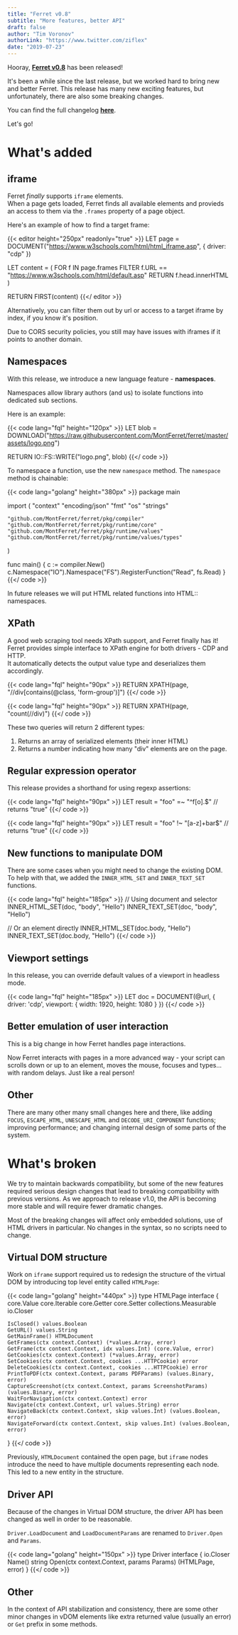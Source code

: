 ```yaml
---
title: "Ferret v0.8"
subtitle: "More features, better API"
draft: false
author: "Tim Voronov"
authorLink: "https://www.twitter.com/ziflex"
date: "2019-07-23"
---
```


Hooray, **[Ferret v0.8](https://github.com/MontFerret/ferret/releases/tag/v0.8.0)** has been released!

It's been a while since the last release, but we worked hard to bring new and better Ferret. This release has many new exciting features, but unfortunately, there are also some breaking changes. 

You can find the full changelog **[here](https://github.com/MontFerret/ferret/blob/master/CHANGELOG.md#080)**.

Let's go!

# What's added
## iframe
Ferret *finally* supports ``iframe`` elements.    
When a page gets loaded, Ferret finds all available elements and provieds an access to them via the ``.frames`` property of a page object.

Here's an example of how to find a target frame:

{{< editor height="250px" readonly="true" >}}
LET page = DOCUMENT("https://www.w3schools.com/html/html_iframe.asp", {
	driver: "cdp"
})

LET content = (
    FOR f IN page.frames
        FILTER f.URL == "https://www.w3schools.com/html/default.asp"
            RETURN f.head.innerHTML
)

RETURN FIRST(content)
{{</ editor >}}

Alternatively, you can filter them out by url or access to a target iframe by index, if you know it's position.

<div class="notification is-warning">
  Due to CORS security policies, you still may have issues with iframes if it points to another domain.
</div>

## Namespaces
With this release, we introduce a new language feature - **namespaces**.    

Namespaces allow library authors (and us) to isolate functions into dedicated sub sections.

Here is an example:

{{< code lang="fql" height="120px" >}}
LET blob = DOWNLOAD("https://raw.githubusercontent.com/MontFerret/ferret/master/assets/logo.png")

RETURN IO::FS::WRITE("logo.png", blob)
{{</ code >}}

To namespace a function, use the new ``namespace`` method. The ``namespace`` method is chainable:

{{< code lang="golang" height="380px" >}}
package main

import (
	"context"
	"encoding/json"
	"fmt"
	"os"
	"strings"

	"github.com/MontFerret/ferret/pkg/compiler"
	"github.com/MontFerret/ferret/pkg/runtime/core"
	"github.com/MontFerret/ferret/pkg/runtime/values"
	"github.com/MontFerret/ferret/pkg/runtime/values/types"
)

func main() {
    c := compiler.New()
    c.Namespace("IO").Namespace("FS").RegisterFunction("Read", fs.Read)
}
{{</ code >}}

<div class="notification is-info">
	In future releases we will put HTML related functions into HTML:: namespaces.
</div>

## XPath
A good web scraping tool needs XPath support, and Ferret finally has it!   
Ferret provides simple interface to XPath engine for both drivers - CDP and HTTP.   
It automatically detects the output value type and deserializes them accordingly.    

{{< code lang="fql" height="90px" >}}
RETURN XPATH(page, "//div[contains(@class, 'form-group')]")
{{</ code >}}

{{< code lang="fql" height="90px" >}}
RETURN XPATH(page, "count(//div)")
{{</ code >}}

These two queries will return 2 different types:    

1. Returns an array of serialized elements (their inner HTML)
2. Returns a number indicating how many "div" elements are on the page.

## Regular expression operator
This release provides a shorthand for using regexp assertions:

{{< code lang="fql" height="90px" >}}
LET result = "foo" =~ "^f[o].$" // returns "true"
{{</ code >}}

{{< code lang="fql" height="90px" >}}
LET result = "foo" !~ "[a-z]+bar$"  // returns "true"
{{</ code >}}

## New functions to manipulate DOM
There are some cases when you might need to change the existing DOM. To help with that, we added the ``INNER_HTML_SET`` and ``INNER_TEXT_SET`` functions.

{{< code lang="fql" height="185px" >}}
// Using document and selector
INNER_HTML_SET(doc, "body", "<span>Hello</span>")
INNER_TEXT_SET(doc, "body", "Hello")

// Or an element directly
INNER_HTML_SET(doc.body, "<span>Hello</span>")
INNER_TEXT_SET(doc.body, "Hello")
{{</ code >}}

## Viewport settings
In this release, you can override default values of a viewport in headless mode.

{{< code lang="fql" height="185px" >}}
LET doc = DOCUMENT(@url, {
    driver: 'cdp',
    viewport: {
        width: 1920,
        height: 1080
    }
})
{{</ code >}}

## Better emulation of user interaction
This is a big change in how Ferret handles page interactions.     

Now Ferret interacts with pages in a more advanced way - your script can scrolls down or up to an element, moves the mouse, focuses and types... with random delays. Just like a real person!

## Other
There are many other many small changes here and there, like adding ``FOCUS``, ``ESCAPE_HTML``, ``UNESCAPE_HTML`` and ``DECODE_URI_COMPONENT`` functions; improving performance; and changing internal design of some parts of the system.

# What's broken
We try to maintain backwards compatibility, but some of the new features required serious design changes that lead to breaking compatibility with previous versions.  As we approach to release v1.0, the API is becoming more stable and will require fewer dramatic changes.

<div class="notification is-info">
	Most of the breaking changes will affect only embedded solutions, use of HTML drivers in particular. No changes in the syntax, so no scripts need to change.
</div>

## Virtual DOM structure
Work on ``iframe`` support required us to redesign the structure of the virtual DOM by introducing top level entity called ``HTMLPage``:

{{< code lang="golang" height="440px" >}}
type HTMLPage interface {
	core.Value
	core.Iterable
	core.Getter
	core.Setter
	collections.Measurable
	io.Closer

	IsClosed() values.Boolean
	GetURL() values.String
	GetMainFrame() HTMLDocument
	GetFrames(ctx context.Context) (*values.Array, error)
	GetFrame(ctx context.Context, idx values.Int) (core.Value, error)
	GetCookies(ctx context.Context) (*values.Array, error)
	SetCookies(ctx context.Context, cookies ...HTTPCookie) error
	DeleteCookies(ctx context.Context, cookies ...HTTPCookie) error
	PrintToPDF(ctx context.Context, params PDFParams) (values.Binary, error)
	CaptureScreenshot(ctx context.Context, params ScreenshotParams) (values.Binary, error)
	WaitForNavigation(ctx context.Context) error
	Navigate(ctx context.Context, url values.String) error
	NavigateBack(ctx context.Context, skip values.Int) (values.Boolean, error)
	NavigateForward(ctx context.Context, skip values.Int) (values.Boolean, error)
}
{{</ code >}}

Previously, ``HTMLDocument`` contained the open page, but ``iframe`` nodes introduce the need to have multiple documents representing each node. This led to a new entity in the structure.

## Driver API

Because of the changes in Virtual DOM structure, the driver API has been changed as well in order to be reasonable.

``Driver.LoadDocument`` and ``LoadDocumentParams`` are renamed to ``Driver.Open`` and ``Params``.

{{< code lang="golang" height="150px" >}}
type Driver interface {
	io.Closer
	Name() string
	Open(ctx context.Context, params Params) (HTMLPage, error)
}
{{</ code >}}

## Other
In the context of API stabilization and consistency, there are some other minor changes in vDOM elements like extra returned value (usually an error) or ``Get`` prefix in some methods.
